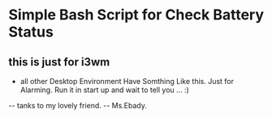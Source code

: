 # Simple Bash Script for Check Battery Status
## this is just for i3wm
* all other Desktop Environment Have Somthing Like this.
Just for Alarming.
Run it in start up and wait to tell you ... :)

-- tanks to my lovely friend.
-- Ms.Ebady.
